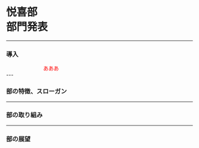 # 悦喜部<br>部門発表
---
### 導入
<div style="color:red; margin-left:100px;">あああ</div>
---


### 部の特徴、スローガン


---


### 部の取り組み


---


### 部の展望
